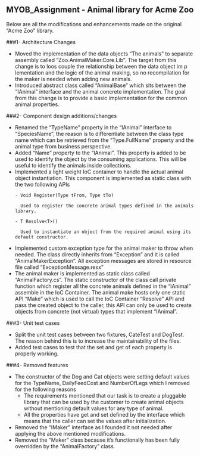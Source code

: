 ## MYOB_Assignment - Animal library for Acme Zoo

Below are all the modifications and enhancements made on the original “Acme Zoo” library.

###1- Architecture Changes
* Moved the implementation of the data objects “The animals” to separate assembly called “Zoo.AnimalMaker.Core.Lib”. The target from this change is to loos couple the relationship between the data object im p lementation and the logic of the animal making, so no recompilation for the maker is needed when adding new animals.
* Introduced abstract class called “AnimalBase” which sits between the “IAnimal” interface and the animal concrete implementation. The goal from this change is to provide a basic implementation for the common animal properties.

###2- Component design additions/changes
* Renamed the “TypeName”  property in the “IAnimal” interface to “SpeciesName”, the reason is to differentiate between the class type name which can be retrieved from the “Type.FullName” property and the animal type from business perspective. 
* Added “Name” property to the “IAnimal”. This property is added to be used to identify the object by the consuming applications. This will be useful to identify the animals inside collections. 
* Implemented a light weight IoC container to handle the actual animal object instantiation. This component is implemented as static class with the two following APIs
  ```
  - Void Register(Type tFrom, Type tTo)
  
    Used to register the concrete animal types defined in the animals library.
  ```
  ```
  - T Resolve<T>()
  
    Used to instantiate an object from the required animal using its default constructor.
  ```
* Implemented custom exception type for the animal maker to throw when needed. The class directly inherits from “Exception” and it is called “AnimalMakerException”. All exception messages are stored in resource file called “ExceptionMessage.resx” 
* The animal maker is implemented as static class called “AnimalFactory.cs”. The static constructor of the class call private function which register all the concrete animals defined in the “IAnimal” assemble in the IoC Container. The animal make hosts only one static API “Make” which is used to call the IoC Container “Resolve” API and pass the created object to the caller, this API can only be used to create objects from concrete (not virtual) types that implement “IAnimal”.

###3- Unit test cases
* Split the unit test cases between two fixtures, CateTest and DogTest. The reason behind this is to increase the maintainability of the files.
* Added test cases to test that the set and get of each property is properly working.

###4- Removed features
* The constructor of the Dog and Cat objects were setting default values for the TypeName, DailyFeedCost and NumberOfLegs which I removed for the following reasons
  - The requirements mentioned that our task is to create a pluggable library that can be used by the customer to create animal objects without mentioning default values for any type of animal. 
  - All the properties have get and set defined by the interface which means that the caller can set the values after initialization.
* Removed the “IMaker” interface as I founded it not needed after applying the above mentioned modifications.
* Removed the “Maker” class because it’s functionally has been fully overridden by the “AnimalFactory” class.
